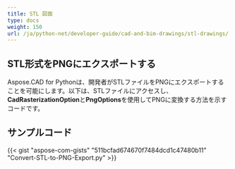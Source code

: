 ```yaml
---
title: STL 図面
type: docs
weight: 150
url: /ja/python-net/developer-guide/cad-and-bim-drawings/stl-drawings/
---
```


## **STL形式をPNGにエクスポートする**

Aspose.CAD for Pythonは、開発者がSTLファイルをPNGにエクスポートすることを可能にします。以下は、STLファイルにアクセスし、**CadRasterizationOption**と**PngOptions**を使用してPNGに変換する方法を示すコードです。

## サンプルコード

{{< gist "aspose-com-gists" "511bcfad674670f7484dcd1c47480b11" "Convert-STL-to-PNG-Export.py" >}}

